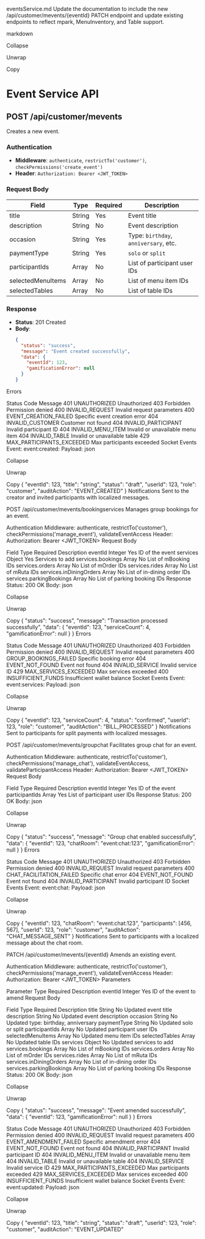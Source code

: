 eventsService.md
Update the documentation to include the new /api/customer/mevents/{eventId} PATCH endpoint and update existing endpoints to reflect mpark, MenuInventory, and Table support.

markdown

Collapse

Unwrap

Copy
# Event Service API

## POST /api/customer/mevents

Creates a new event.

### Authentication
- **Middleware**: `authenticate`, `restrictTo('customer')`, `checkPermissions('create_event')`
- **Header**: `Authorization: Bearer <JWT_TOKEN>`

### Request Body
| Field            | Type   | Required | Description                              |
|------------------|--------|----------|------------------------------------------|
| title            | String | Yes      | Event title                              |
| description      | String | No       | Event description                        |
| occasion         | String | Yes      | Type: `birthday`, `anniversary`, etc.    |
| paymentType      | String | Yes      | `solo` or `split`                        |
| participantIds   | Array  | No       | List of participant user IDs             |
| selectedMenuItems| Array  | No       | List of menu item IDs                   |
| selectedTables   | Array  | No       | List of table IDs                       |

### Response
- **Status**: 201 Created
- **Body**:
  ```json
  {
    "status": "success",
    "message": "Event created successfully",
    "data": {
      "eventId": 123,
      "gamificationError": null
    }
  }
Errors

Status	Code	Message
401	UNAUTHORIZED	Unauthorized
403	Forbidden	Permission denied
400	INVALID_REQUEST	Invalid request parameters
400	EVENT_CREATION_FAILED	Specific event creation error
404	INVALID_CUSTOMER	Customer not found
404	INVALID_PARTICIPANT	Invalid participant ID
404	INVALID_MENU_ITEM	Invalid or unavailable menu item
404	INVALID_TABLE	Invalid or unavailable table
429	MAX_PARTICIPANTS_EXCEEDED	Max participants exceeded
Socket Events
Event: event:created:<userId>
Payload:
json

Collapse

Unwrap

Copy
{
  "eventId": 123,
  "title": "string",
  "status": "draft",
  "userId": 123,
  "role": "customer",
  "auditAction": "EVENT_CREATED"
}
Notifications
Sent to the creator and invited participants with localized messages.

POST /api/customer/mevents/bookingservices
Manages group bookings for an event.

Authentication
Middleware: authenticate, restrictTo('customer'), checkPermissions('manage_event'), validateEventAccess
Header: Authorization: Bearer <JWT_TOKEN>
Request Body

Field	Type	Required	Description
eventId	Integer	Yes	ID of the event
services	Object	Yes	Services to add
services.bookings	Array	No	List of mBooking IDs
services.orders	Array	No	List of mOrder IDs
services.rides	Array	No	List of mRuta IDs
services.inDiningOrders	Array	No	List of in-dining order IDs
services.parkingBookings	Array	No	List of parking booking IDs
Response
Status: 200 OK
Body:
json

Collapse

Unwrap

Copy
{
  "status": "success",
  "message": "Transaction processed successfully",
  "data": {
    "eventId": 123,
    "serviceCount": 4,
    "gamificationError": null
  }
}
Errors

Status	Code	Message
401	UNAUTHORIZED	Unauthorized
403	Forbidden	Permission denied
400	INVALID_REQUEST	Invalid request parameters
400	GROUP_BOOKINGS_FAILED	Specific booking error
404	EVENT_NOT_FOUND	Event not found
404	INVALID_SERVICE	Invalid service ID
429	MAX_SERVICES_EXCEEDED	Max services exceeded
400	INSUFFICIENT_FUNDS	Insufficient wallet balance
Socket Events
Event: event:services:<eventId>
Payload:
json

Collapse

Unwrap

Copy
{
  "eventId": 123,
  "serviceCount": 4,
  "status": "confirmed",
  "userId": 123,
  "role": "customer",
  "auditAction": "BILL_PROCESSED"
}
Notifications
Sent to participants for split payments with localized messages.

POST /api/customer/mevents/groupchat
Facilitates group chat for an event.

Authentication
Middleware: authenticate, restrictTo('customer'), checkPermissions('manage_chat'), validateEventAccess, validateParticipantAccess
Header: Authorization: Bearer <JWT_TOKEN>
Request Body

Field	Type	Required	Description
eventId	Integer	Yes	ID of the event
participantIds	Array	Yes	List of participant user IDs
Response
Status: 200 OK
Body:
json

Collapse

Unwrap

Copy
{
  "status": "success",
  "message": "Group chat enabled successfully",
  "data": {
    "eventId": 123,
    "chatRoom": "event:chat:123",
    "gamificationError": null
  }
}
Errors

Status	Code	Message
401	UNAUTHORIZED	Unauthorized
403	Forbidden	Permission denied
400	INVALID_REQUEST	Invalid request parameters
400	CHAT_FACILITATION_FAILED	Specific chat error
404	EVENT_NOT_FOUND	Event not found
404	INVALID_PARTICIPANT	Invalid participant ID
Socket Events
Event: event:chat:<eventId>
Payload:
json

Collapse

Unwrap

Copy
{
  "eventId": 123,
  "chatRoom": "event:chat:123",
  "participants": [456, 567],
  "userId": 123,
  "role": "customer",
  "auditAction": "CHAT_MESSAGE_SENT"
}
Notifications
Sent to participants with a localized message about the chat room.

PATCH /api/customer/mevents/{eventId}
Amends an existing event.

Authentication
Middleware: authenticate, restrictTo('customer'), checkPermissions('manage_event'), validateEventAccess
Header: Authorization: Bearer <JWT_TOKEN>
Parameters

Parameter	Type	Required	Description
eventId	Integer	Yes	ID of the event to amend
Request Body

Field	Type	Required	Description
title	String	No	Updated event title
description	String	No	Updated event description
occasion	String	No	Updated type: birthday, anniversary
paymentType	String	No	Updated solo or split
participantIds	Array	No	Updated participant user IDs
selectedMenuItems	Array	No	Updated menu item IDs
selectedTables	Array	No	Updated table IDs
services	Object	No	Updated services to add
services.bookings	Array	No	List of mBooking IDs
services.orders	Array	No	List of mOrder IDs
services.rides	Array	No	List of mRuta IDs
services.inDiningOrders	Array	No	List of in-dining order IDs
services.parkingBookings	Array	No	List of parking booking IDs
Response
Status: 200 OK
Body:
json

Collapse

Unwrap

Copy
{
  "status": "success",
  "message": "Event amended successfully",
  "data": {
    "eventId": 123,
    "gamificationError": null
  }
}
Errors

Status	Code	Message
401	UNAUTHORIZED	Unauthorized
403	Forbidden	Permission denied
400	INVALID_REQUEST	Invalid request parameters
400	EVENT_AMENDMENT_FAILED	Specific amendment error
404	EVENT_NOT_FOUND	Event not found
404	INVALID_PARTICIPANT	Invalid participant ID
404	INVALID_MENU_ITEM	Invalid or unavailable menu item
404	INVALID_TABLE	Invalid or unavailable table
404	INVALID_SERVICE	Invalid service ID
429	MAX_PARTICIPANTS_EXCEEDED	Max participants exceeded
429	MAX_SERVICES_EXCEEDED	Max services exceeded
400	INSUFFICIENT_FUNDS	Insufficient wallet balance
Socket Events
Event: event:updated:<eventId>
Payload:
json

Collapse

Unwrap

Copy
{
  "eventId": 123,
  "title": "string",
  "status": "draft",
  "userId": 123,
  "role": "customer",
  "auditAction": "EVENT_UPDATED"